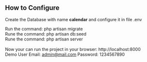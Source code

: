 

## How to Configure

Create the Database with name <b>calendar</b> and
configure it in file .env

Run the command: php artisan migrate<br />
Rune the command: php artisan db:seed<br />
Rune the command: php artisan server<br />
<br />
Now your can run the project in your browser: http://localhost:8000<br />
Demo User
Email: admin@mail.com
Password: 1234567890
